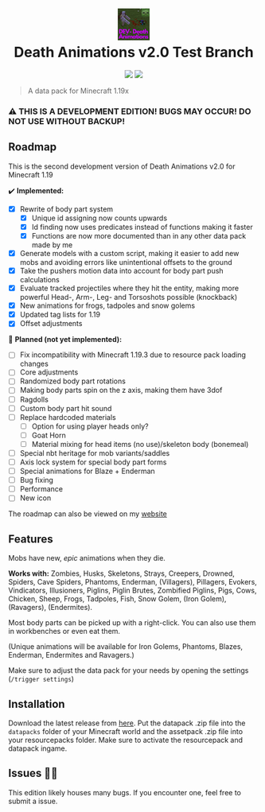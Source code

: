 <h1 align="center">
  <img src="/pack.png" width="64" height="64"><br/>
  Death Animations v2.0 Test Branch
</h1>
<p align="center">
  <a href="https://github.com/Tschipcraft/deathanimations_test/stargazers"><img src="https://img.shields.io/github/stars/Tschipcraft/deathanimations_test?style=for-the-badge&colorB=d100ff"></a>
  <a href="https://github.com/Tschipcraft/deathanimations_test/releases/latest"><img src="https://img.shields.io/github/downloads/Tschipcraft/deathanimations_test/total?logo=github&style=for-the-badge&colorB=d100ff"></a>
</p>

> A data pack for Minecraft 1.19x

### ⚠ THIS IS A DEVELOPMENT EDITION! BUGS MAY OCCUR! DO NOT USE WITHOUT BACKUP!

## Roadmap

This is the second development version of Death Animations v2.0 for Minecraft 1.19

✔️ **Implemented:**
- [x] Rewrite of body part system
  - [x] Unique id assigning now counts upwards
  - [x] Id finding now uses predicates instead of functions making it faster
  - [x] Functions are now more documented than in any other data pack made by me
- [x] Generate models with a custom script, making it easier to add new mobs and avoiding errors like unintentional offsets to the ground
- [x] Take the pushers motion data into account for body part push calculations
- [x] Evaluate tracked projectiles where they hit the entity, making more powerful Head-, Arm-, Leg- and Torsoshots possible (knockback)
- [x] New animations for frogs, tadpoles and snow golems
- [x] Updated tag lists for 1.19
- [x] Offset adjustments

📜 **Planned (not yet implemented):**
- [ ] Fix incompatibility with Minecraft 1.19.3 due to resource pack loading changes
- [ ] Core adjustments
- [ ] Randomized body part rotations
- [ ] Making body parts spin on the z axis, making them have 3dof
- [ ] Ragdolls
- [ ] Custom body part hit sound
- [ ] Replace hardcoded materials
  - [ ] Option for using player heads only?
  - [ ] Goat Horn
  - [ ] Material mixing for head items (no use)/skeleton body (bonemeal)
- [ ] Special nbt heritage for mob variants/saddles
- [ ] Axis lock system for special body part forms
- [ ] Special animations for Blaze + Enderman
- [ ] Bug fixing
- [ ] Performance
- [ ] New icon

The roadmap can also be viewed on my [website](https://tschipcraft.ddns.net/en/deathanimations-experimental.html)


## Features

Mobs have new, _epic_ animations when they die.

**Works with:**
Zombies, Husks, Skeletons, Strays, Creepers, Drowned, Spiders, Cave Spiders, Phantoms, Enderman, (Villagers), Pillagers, Evokers, Vindicators, Illusioners, Piglins, Piglin Brutes, Zombified Piglins, Pigs, Cows, Chicken, Sheep, Frogs, Tadpoles, Fish, Snow Golem, (Iron Golem), (Ravagers), (Endermites).

Most body parts can be picked up with a right-click.
You can also use them in workbenches or even eat them.

(Unique animations will be available for Iron Golems, Phantoms, Blazes, Enderman, Endermites and Ravagers.)

Make sure to adjust the data pack for your needs by opening the settings (`/trigger settings`)


## Installation

Download the latest release from [here](https://github.com/Tschipcraft/deathanimations_test/releases/latest). Put the datapack .zip file into the `datapacks` folder of your Minecraft world and the assetpack .zip file into your resourcepacks folder. Make sure to activate the resourcepack and datapack ingame.


## Issues 🐱‍👤

This edition likely houses many bugs. If you encounter one, feel free to submit a issue.

